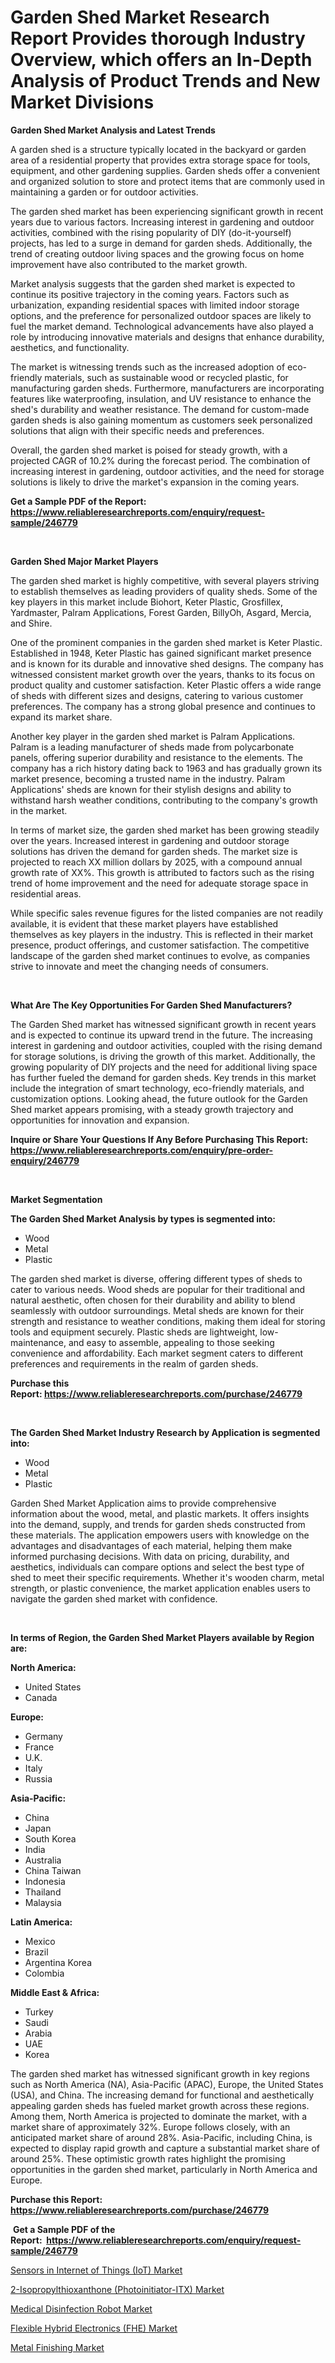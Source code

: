 <p><h1>Garden Shed Market Research Report Provides thorough Industry Overview, which offers an In-Depth Analysis of Product Trends and New Market Divisions</h1></p><p><strong>Garden Shed Market Analysis and Latest Trends</strong></p>
<p><p>A garden shed is a structure typically located in the backyard or garden area of a residential property that provides extra storage space for tools, equipment, and other gardening supplies. Garden sheds offer a convenient and organized solution to store and protect items that are commonly used in maintaining a garden or for outdoor activities.</p><p>The garden shed market has been experiencing significant growth in recent years due to various factors. Increasing interest in gardening and outdoor activities, combined with the rising popularity of DIY (do-it-yourself) projects, has led to a surge in demand for garden sheds. Additionally, the trend of creating outdoor living spaces and the growing focus on home improvement have also contributed to the market growth.</p><p>Market analysis suggests that the garden shed market is expected to continue its positive trajectory in the coming years. Factors such as urbanization, expanding residential spaces with limited indoor storage options, and the preference for personalized outdoor spaces are likely to fuel the market demand. Technological advancements have also played a role by introducing innovative materials and designs that enhance durability, aesthetics, and functionality.</p><p>The market is witnessing trends such as the increased adoption of eco-friendly materials, such as sustainable wood or recycled plastic, for manufacturing garden sheds. Furthermore, manufacturers are incorporating features like waterproofing, insulation, and UV resistance to enhance the shed's durability and weather resistance. The demand for custom-made garden sheds is also gaining momentum as customers seek personalized solutions that align with their specific needs and preferences.</p><p>Overall, the garden shed market is poised for steady growth, with a projected CAGR of 10.2% during the forecast period. The combination of increasing interest in gardening, outdoor activities, and the need for storage solutions is likely to drive the market's expansion in the coming years.</p></p>
<p><strong>Get a Sample PDF of the Report:&nbsp; <a href="https://www.reliableresearchreports.com/enquiry/request-sample/246779">https://www.reliableresearchreports.com/enquiry/request-sample/246779</a></strong></p>
<p>&nbsp;</p>
<p><strong>Garden Shed Major Market Players</strong></p>
<p><p>The garden shed market is highly competitive, with several players striving to establish themselves as leading providers of quality sheds. Some of the key players in this market include Biohort, Keter Plastic, Grosfillex, Yardmaster, Palram Applications, Forest Garden, BillyOh, Asgard, Mercia, and Shire.</p><p>One of the prominent companies in the garden shed market is Keter Plastic. Established in 1948, Keter Plastic has gained significant market presence and is known for its durable and innovative shed designs. The company has witnessed consistent market growth over the years, thanks to its focus on product quality and customer satisfaction. Keter Plastic offers a wide range of sheds with different sizes and designs, catering to various customer preferences. The company has a strong global presence and continues to expand its market share.</p><p>Another key player in the garden shed market is Palram Applications. Palram is a leading manufacturer of sheds made from polycarbonate panels, offering superior durability and resistance to the elements. The company has a rich history dating back to 1963 and has gradually grown its market presence, becoming a trusted name in the industry. Palram Applications' sheds are known for their stylish designs and ability to withstand harsh weather conditions, contributing to the company's growth in the market.</p><p>In terms of market size, the garden shed market has been growing steadily over the years. Increased interest in gardening and outdoor storage solutions has driven the demand for garden sheds. The market size is projected to reach XX million dollars by 2025, with a compound annual growth rate of XX%. This growth is attributed to factors such as the rising trend of home improvement and the need for adequate storage space in residential areas.</p><p>While specific sales revenue figures for the listed companies are not readily available, it is evident that these market players have established themselves as key players in the industry. This is reflected in their market presence, product offerings, and customer satisfaction. The competitive landscape of the garden shed market continues to evolve, as companies strive to innovate and meet the changing needs of consumers.</p></p>
<p>&nbsp;</p>
<p><strong>What Are The Key Opportunities For Garden Shed Manufacturers?</strong></p>
<p><p>The Garden Shed market has witnessed significant growth in recent years and is expected to continue its upward trend in the future. The increasing interest in gardening and outdoor activities, coupled with the rising demand for storage solutions, is driving the growth of this market. Additionally, the growing popularity of DIY projects and the need for additional living space has further fueled the demand for garden sheds. Key trends in this market include the integration of smart technology, eco-friendly materials, and customization options. Looking ahead, the future outlook for the Garden Shed market appears promising, with a steady growth trajectory and opportunities for innovation and expansion.</p></p>
<p><strong>Inquire or Share Your Questions If Any Before Purchasing This Report: <a href="https://www.reliableresearchreports.com/enquiry/pre-order-enquiry/246779">https://www.reliableresearchreports.com/enquiry/pre-order-enquiry/246779</a></strong></p>
<p>&nbsp;</p>
<p><strong>Market Segmentation</strong></p>
<p><strong>The Garden Shed Market Analysis by types is segmented into:</strong></p>
<p><ul><li>Wood</li><li>Metal</li><li>Plastic</li></ul></p>
<p><p>The garden shed market is diverse, offering different types of sheds to cater to various needs. Wood sheds are popular for their traditional and natural aesthetic, often chosen for their durability and ability to blend seamlessly with outdoor surroundings. Metal sheds are known for their strength and resistance to weather conditions, making them ideal for storing tools and equipment securely. Plastic sheds are lightweight, low-maintenance, and easy to assemble, appealing to those seeking convenience and affordability. Each market segment caters to different preferences and requirements in the realm of garden sheds.</p></p>
<p><strong>Purchase this Report:&nbsp;<a href="https://www.reliableresearchreports.com/purchase/246779">https://www.reliableresearchreports.com/purchase/246779</a></strong></p>
<p>&nbsp;</p>
<p><strong>The Garden Shed Market Industry Research by Application is segmented into:</strong></p>
<p><ul><li>Wood</li><li>Metal</li><li>Plastic</li></ul></p>
<p><p>Garden Shed Market Application aims to provide comprehensive information about the wood, metal, and plastic markets. It offers insights into the demand, supply, and trends for garden sheds constructed from these materials. The application empowers users with knowledge on the advantages and disadvantages of each material, helping them make informed purchasing decisions. With data on pricing, durability, and aesthetics, individuals can compare options and select the best type of shed to meet their specific requirements. Whether it's wooden charm, metal strength, or plastic convenience, the market application enables users to navigate the garden shed market with confidence.</p></p>
<p>&nbsp;</p>
<p><strong>In terms of Region, the Garden Shed Market Players available by Region are:</strong></p>
<p>
    <p> <strong> North America: </strong>
        <ul>
            <li>United States</li>
            <li>Canada</li>
        </ul>
        </p> 
    <p> <strong> Europe: </strong>
        <ul>
            <li>Germany</li>
            <li>France</li>
            <li>U.K.</li>
            <li>Italy</li>
            <li>Russia</li>
        </ul>
        </p> 
    <p> <strong> Asia-Pacific: </strong>
        <ul>
            <li>China</li>
            <li>Japan</li>
            <li>South Korea</li>
            <li>India</li>
            <li>Australia</li>
            <li>China Taiwan</li>
            <li>Indonesia</li>
            <li>Thailand</li>
            <li>Malaysia</li>
        </ul>
        </p> 
    <p> <strong> Latin America: </strong>
        <ul>
            <li>Mexico</li>
            <li>Brazil</li>
            <li>Argentina Korea</li>
            <li>Colombia</li>
        </ul>
        </p> 
    <p> <strong> Middle East & Africa: </strong>
        <ul>
            <li>Turkey</li>
            <li>Saudi</li>
            <li>Arabia</li>
            <li>UAE</li>
            <li>Korea</li>
        </ul>
    </p>
    </p>
<p><p>The garden shed market has witnessed significant growth in key regions such as North America (NA), Asia-Pacific (APAC), Europe, the United States (USA), and China. The increasing demand for functional and aesthetically appealing garden sheds has fueled market growth across these regions. Among them, North America is projected to dominate the market, with a market share of approximately 32%. Europe follows closely, with an anticipated market share of around 28%. Asia-Pacific, including China, is expected to display rapid growth and capture a substantial market share of around 25%. These optimistic growth rates highlight the promising opportunities in the garden shed market, particularly in North America and Europe.</p></p>
<p><strong>Purchase this Report: <a href="https://www.reliableresearchreports.com/purchase/246779">https://www.reliableresearchreports.com/purchase/246779</a></strong></p>
<p>&nbsp;<strong>Get a Sample PDF of the Report:&nbsp;&nbsp;<a href="https://www.reliableresearchreports.com/enquiry/request-sample/246779">https://www.reliableresearchreports.com/enquiry/request-sample/246779</a></strong></p>
<p><strong></strong></p>
<p><p><a href="https://www.linkedin.com/pulse/sensors-internet-things-iot-market-share-amp-new-trends-analysis-qwqce/">Sensors in Internet of Things (IoT) Market</a></p><p><a href="https://medium.com/@lilliandach2023/2-isopropylthioxanthone-photoinitiator-itx-market-size-and-market-trends-complete-industry-f4176160a822">2-Isopropylthioxanthone (Photoinitiator-ITX) Market</a></p><p><a href="https://github.com/sofyaavrova/Market-Research-Report-List-1/blob/main/medical-disinfection-robot-market.md">Medical Disinfection Robot Market</a></p><p><a href="https://www.linkedin.com/pulse/flexible-hybrid-electronics-fhe-market-size-share-amp-trends-dvx6e/">Flexible Hybrid Electronics (FHE) Market</a></p><p><a href="https://github.com/kholmovskayalyudmila/Market-Research-Report-List-1/blob/main/metal-finishing-market.md">Metal Finishing Market</a></p></p>